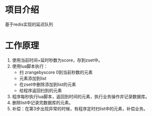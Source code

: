 # 项目介绍 
基于redis实现的延迟队列

# 工作原理 
1. 使用当前时间+延时秒数为score，存到zset中。
2. 使用lua脚本执行：
    - 扫 zrangebyscore 0到当前秒数的元素
    - 元素添加到list
    - 在zset中删除添加到list的元素
    - 给程序返回扫到的元素
3. 程序每秒执行lua脚本，返回到时间的元素，执行业务操作并记录数据库。
4. 删除list中记录完数据库的元素。
5. 补偿：在第3步出现异常的时候，有程序定时扫list中的元素，补偿业务。


